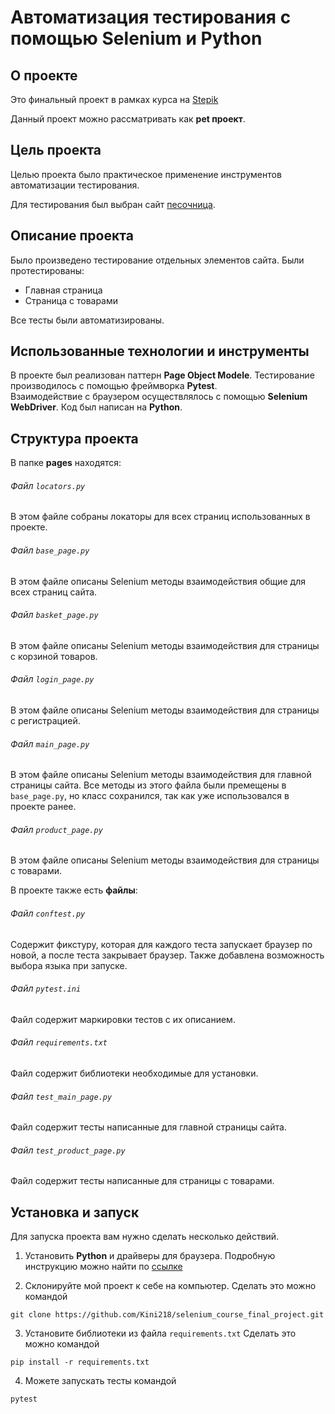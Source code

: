 # Автоматизация тестирования с помощью Selenium и Python  

## О проекте  
Это финальный проект в рамках курса на [Stepik](https://stepik.org/course/575/syllabus)  

Данный проект можно рассматривать как **pet проект**.  

## Цель проекта  
Целью проекта было практическое применение инструментов автоматизации тестирования.

Для тестирования был выбран сайт [песочница](http://selenium1py.pythonanywhere.com).

## Описание проекта

Было произведено тестирование отдельных элементов сайта.
Были протестированы:
* Главная страница
* Страница с товарами

Все тесты были автоматизированы.

## Использованные технологии и инструменты
В проекте был реализован паттерн **Page Object Modele**.
Тестирование производилось с помощью фреймворка **Pytest**.  
Взаимодействие с браузером осуществлялось с помощью **Selenium WebDriver**. 
Код был написан на **Python**.

## Структура проекта
В папке **pages** находятся:

###### Файл `locators.py`
В этом файле собраны локаторы для всех страниц использованных в проекте.

###### Файл `base_page.py`
В этом файле описаны Selenium методы взаимодействия общие для всех страниц сайта.

###### Файл `basket_page.py`
В этом файле описаны Selenium методы взаимодействия для страницы с корзиной товаров.

###### Файл `login_page.py`
В этом файле описаны Selenium методы взаимодействия для страницы с регистрацией.

###### Файл `main_page.py`
В этом файле описаны Selenium методы взаимодействия для главной страницы сайта.
Все методы из этого файла были премещены в `base_page.py`, но класс сохранился, так как уже использовался в проекте ранее.

###### Файл `product_page.py`
В этом файле описаны Selenium методы взаимодействия для страницы с товарами.

В проекте также есть **файлы**:

###### Файл `conftest.py`
Содержит фикстуру, которая для каждого теста запускает браузер по новой, а после теста закрывает браузер.
Также добавлена возможность выбора языка при запуске.

###### Файл `pytest.ini`
Файл содержит маркировки тестов с их описанием.

###### Файл `requirements.txt`
Файл содержит библиотеки необходимые для установки.

###### Файл `test_main_page.py`
Файл содержит тесты написанные для главной страницы сайта.

###### Файл `test_product_page.py`
Файл содержит тесты написанные для страницы с товарами.

## Установка и запуск

Для запуска проекта вам нужно сделать несколько действий.
1. Установить **Python** и драйверы для браузера.
Подробную инструкцию можно найти по [ссылке](https://stepik.org/lesson/25969/)

2. Склонируйте мой проект к себе на компьютер.
Сделать это можно командой
```
git clone https://github.com/Kini218/selenium_course_final_project.git
```
3. Установите библиотеки из файла `requirements.txt`
Сделать это можно командой
```
pip install -r requirements.txt
```
4. Можете запускать тесты командой 
```
pytest
```